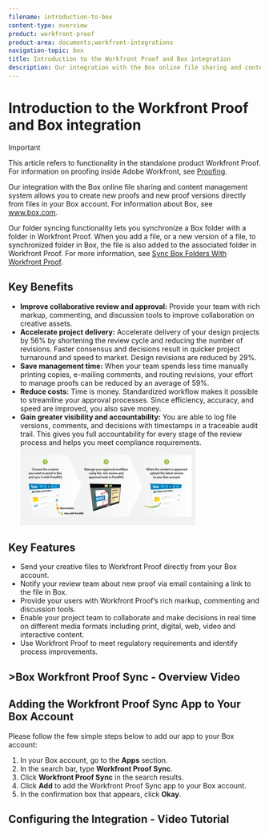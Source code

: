 ```yaml
---
filename: introduction-to-box
content-type: overview
product: workfront-proof
product-area: documents;workfront-integrations
navigation-topic: box
title: Introduction to the Workfront Proof and Box integration
description: Our integration with the Box online file sharing and content management system allows you to create new proofs and new proof versions directly from files in your Box account. For information about Box, see www.box.com.
---
```


# Introduction to the Workfront Proof and Box integration

>[!IMPORTANT]
>
>This article refers to functionality in the standalone product Workfront Proof. For information on proofing inside Adobe Workfront, see [Proofing](../../../review-and-approve-work/proofing/proofing.md).

Our integration with the Box online file sharing and content management system allows you to create new proofs and new proof versions&nbsp;directly from files in your Box account. For information about Box, see www.box.com.

Our&nbsp;folder syncing functionality lets you&nbsp;synchronize a Box folder with a folder in Workfront Proof. When you add a file, or a new version of a file, to synchronized folder in Box, the file is also added to the associated folder in Workfront Proof. For more information, see [Sync Box Folders With Workfront Proof](../../../workfront-proof/wp-integrations/box/sycn-box-folder.md).

## Key Benefits

* **Improve collaborative review and approval:** Provide your team with rich markup, commenting, and discussion tools to improve collaboration on creative assets.
* **Accelerate project delivery:** Accelerate delivery of your design projects by 56% by shortening the review cycle and reducing the number of revisions. Faster consensus and decisions result in quicker project turnaround and speed to market. Design revisions are reduced by 29%.
* **Save management time:** When your team spends less time manually printing copies, e-mailing comments, and routing revisions, your effort to manage proofs can be reduced by an average of 59%.
* **Reduce costs:** Time is money. Standardized workflow makes it possible to streamline your approval processes. Since efficiency, accuracy, and speed are improved, you also save money.
* **Gain greater visibility and accountability:** You are able to log file versions, comments, and decisions with timestamps in a traceable audit trail. This gives you full accountability for every stage of the review process and helps you meet compliance requirements.  
  ![Box_and_ProofHQ_integration.jpg](assets/box-and-proofhq-integration-350x157.jpg)

## Key Features

* Send your creative files to Workfront Proof directly from your Box account.
* Notify your review team about new proof via email containing a link to the file in Box.
* Provide your users with Workfront Proof’s rich markup, commenting and discussion tools.
* Enable your project team to collaborate and make decisions in real time on different media formats including print, digital, web, video and interactive content.
* Use Workfront Proof to meet regulatory requirements and identify process improvements.

## >Box Workfront Proof Sync - Overview Video

<!--WRITER
<iframe class="vimeo-player_0" src="assets/61894774?" frameborder="0" allowfullscreen="1" width="560px" height="315px"></iframe>
-->

## Adding the Workfront Proof Sync App to Your Box Account

Please follow the few simple steps below to add our app to your Box account:

1. In your Box account, go to the **Apps** section.
1. In the search bar, type **Workfront Proof Sync**.
1. Click **Workfront Proof Sync** in the search results.
1. Click **Add** to add the Workfront Proof Sync app to your Box account.
1. In the confirmation box that appears, click **Okay**.

## Configuring the Integration - Video Tutorial

<!--WRITER
<iframe class="vimeo-player_0" src="assets/60652062?" frameborder="0" allowfullscreen="1" width="560px" height="315px"></iframe>
--> 
